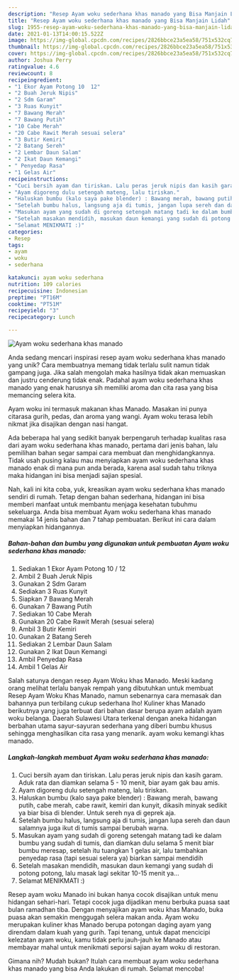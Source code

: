 ```yaml
---
description: "Resep Ayam woku sederhana khas manado yang Bisa Manjain Lidah"
title: "Resep Ayam woku sederhana khas manado yang Bisa Manjain Lidah"
slug: 1955-resep-ayam-woku-sederhana-khas-manado-yang-bisa-manjain-lidah
date: 2021-01-13T14:00:15.522Z
image: https://img-global.cpcdn.com/recipes/2826bbce23a5ea58/751x532cq70/ayam-woku-sederhana-khas-manado-foto-resep-utama.jpg
thumbnail: https://img-global.cpcdn.com/recipes/2826bbce23a5ea58/751x532cq70/ayam-woku-sederhana-khas-manado-foto-resep-utama.jpg
cover: https://img-global.cpcdn.com/recipes/2826bbce23a5ea58/751x532cq70/ayam-woku-sederhana-khas-manado-foto-resep-utama.jpg
author: Joshua Perry
ratingvalue: 4.6
reviewcount: 8
recipeingredient:
- "1 Ekor Ayam Potong 10  12"
- "2 Buah Jeruk Nipis"
- "2 Sdm Garam"
- "3 Ruas Kunyit"
- "7 Bawang Merah"
- "7 Bawang Putih"
- "10 Cabe Merah"
- "20 Cabe Rawit Merah sesuai selera"
- "3 Butir Kemiri"
- "2 Batang Sereh"
- "2 Lembar Daun Salam"
- "2 Ikat Daun Kemangi"
- " Penyedap Rasa"
- "1 Gelas Air"
recipeinstructions:
- "Cuci bersih ayam dan tiriskan. Lalu peras jeruk nipis dan kasih garam. Aduk rata dan diamkan selama 5 - 10 menit, biar ayam gak bau amis."
- "Ayam digoreng dulu setengah mateng, lalu tiriskan."
- "Haluskan bumbu (kalo saya pake blender) : Bawang merah, bawang putih, cabe merah, cabe rawit, kemiri dan kunyit, dikasih minyak sedikit ya biar bisa di blender. Untuk sereh nya di geprek aja."
- "Setelah bumbu halus, langsung aja di tumis, jangan lupa sereh dan daun salamnya juga ikut di tumis sampai berubah warna."
- "Masukan ayam yang sudah di goreng setengah matang tadi ke dalam bumbu yang sudah di tumis, dan diamkan dulu selama 5 menit biar bumbu meresap, setelah itu tuangkan 1 gelas air, lalu tambahkan penyedap rasa (tapi sesuai selera ya) biarkan sampai mendidih"
- "Setelah masakan mendidih, masukan daun kemangi yang sudah di potong potong, lalu masak lagi sekitar 10-15 menit ya..."
- "Selamat MENIKMATI :)"
categories:
- Resep
tags:
- ayam
- woku
- sederhana

katakunci: ayam woku sederhana 
nutrition: 109 calories
recipecuisine: Indonesian
preptime: "PT16M"
cooktime: "PT51M"
recipeyield: "3"
recipecategory: Lunch

---
```



![Ayam woku sederhana khas manado](https://img-global.cpcdn.com/recipes/2826bbce23a5ea58/751x532cq70/ayam-woku-sederhana-khas-manado-foto-resep-utama.jpg)

Anda sedang mencari inspirasi resep ayam woku sederhana khas manado yang unik? Cara membuatnya memang tidak terlalu sulit namun tidak gampang juga. Jika salah mengolah maka hasilnya tidak akan memuaskan dan justru cenderung tidak enak. Padahal ayam woku sederhana khas manado yang enak harusnya sih memiliki aroma dan cita rasa yang bisa memancing selera kita.

Ayam woku ini termasuk makanan khas Manado. Masakan ini punya citarasa gurih, pedas, dan aroma yang wangi. Ayam woku terasa lebih nikmat jika disajikan dengan nasi hangat.

Ada beberapa hal yang sedikit banyak berpengaruh terhadap kualitas rasa dari ayam woku sederhana khas manado, pertama dari jenis bahan, lalu pemilihan bahan segar sampai cara membuat dan menghidangkannya. Tidak usah pusing kalau mau menyiapkan ayam woku sederhana khas manado enak di mana pun anda berada, karena asal sudah tahu triknya maka hidangan ini bisa menjadi sajian spesial.


Nah, kali ini kita coba, yuk, kreasikan ayam woku sederhana khas manado sendiri di rumah. Tetap dengan bahan sederhana, hidangan ini bisa memberi manfaat untuk membantu menjaga kesehatan tubuhmu sekeluarga. Anda bisa membuat Ayam woku sederhana khas manado memakai 14 jenis bahan dan 7 tahap pembuatan. Berikut ini cara dalam menyiapkan hidangannya.

<!--inarticleads1-->

##### Bahan-bahan dan bumbu yang digunakan untuk pembuatan Ayam woku sederhana khas manado:

1. Sediakan 1 Ekor Ayam Potong 10 / 12
1. Ambil 2 Buah Jeruk Nipis
1. Gunakan 2 Sdm Garam
1. Sediakan 3 Ruas Kunyit
1. Siapkan 7 Bawang Merah
1. Gunakan 7 Bawang Putih
1. Sediakan 10 Cabe Merah
1. Gunakan 20 Cabe Rawit Merah (sesuai selera)
1. Ambil 3 Butir Kemiri
1. Gunakan 2 Batang Sereh
1. Sediakan 2 Lembar Daun Salam
1. Gunakan 2 Ikat Daun Kemangi
1. Ambil  Penyedap Rasa
1. Ambil 1 Gelas Air


Salah satunya dengan resep Ayam Woku khas Manado. Meski kadang orang melihat terlalu banyak rempah yang dibutuhkan untuk membuat Resep Ayam Woku Khas Manado, namun sebenarnya cara memasak dan bahannya pun terbilang cukup sederhana lho! Kuliner khas Manado berikutnya yang juga terbuat dari bahan dasar berupa ayam adalah ayam woku belanga. Daerah Sulawesi Utara terkenal dengan aneka hidangan berbahan utama sayur-sayuran sederhana yang diberi bumbu khusus sehingga menghasilkan cita rasa yang menarik. ayam woku kemangi khas manado. 

<!--inarticleads2-->

##### Langkah-langkah membuat Ayam woku sederhana khas manado:

1. Cuci bersih ayam dan tiriskan. Lalu peras jeruk nipis dan kasih garam. Aduk rata dan diamkan selama 5 - 10 menit, biar ayam gak bau amis.
1. Ayam digoreng dulu setengah mateng, lalu tiriskan.
1. Haluskan bumbu (kalo saya pake blender) : Bawang merah, bawang putih, cabe merah, cabe rawit, kemiri dan kunyit, dikasih minyak sedikit ya biar bisa di blender. Untuk sereh nya di geprek aja.
1. Setelah bumbu halus, langsung aja di tumis, jangan lupa sereh dan daun salamnya juga ikut di tumis sampai berubah warna.
1. Masukan ayam yang sudah di goreng setengah matang tadi ke dalam bumbu yang sudah di tumis, dan diamkan dulu selama 5 menit biar bumbu meresap, setelah itu tuangkan 1 gelas air, lalu tambahkan penyedap rasa (tapi sesuai selera ya) biarkan sampai mendidih
1. Setelah masakan mendidih, masukan daun kemangi yang sudah di potong potong, lalu masak lagi sekitar 10-15 menit ya...
1. Selamat MENIKMATI :)


Resep ayam woku Manado ini bukan hanya cocok disajikan untuk menu hidangan sehari-hari. Tetapi cocok juga dijadikan menu berbuka puasa saat bulan ramadhan tiba. Dengan menyajikan ayam woku khas Manado, buka puasa akan semakin menggugah selera makan anda. Ayam woku merupakan kuliner khas Manado berupa potongan daging ayam yang direndam dalam kuah yang gurih. Tapi tenang, untuk dapat mencicipi kelezatan ayam woku, kamu tidak perlu jauh-jauh ke Manado atau membayar mahal untuk menikmati seporsi sajian ayam woku di restoran. 

Gimana nih? Mudah bukan? Itulah cara membuat ayam woku sederhana khas manado yang bisa Anda lakukan di rumah. Selamat mencoba!
